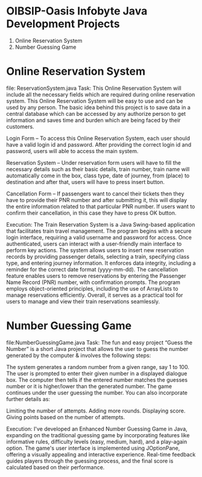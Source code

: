 # OIBSIP-Oasis Infobyte Java Development Projects
1. Online Reservation System
2. Number Guessing Game
# Online Reservation System
file: ReservationSystem.java
Task: This Online Reservation System will include all the necessary fields which are required during online reservation system. This Online Reservation System will be easy to use and can be used by any person. The basic idea behind this project is to save data in a central database which can be accessed by any authorize person to get information and saves time and burden which are being faced by their customers.

Login Form – To access this Online Reservation System, each user should have a valid login id and password. After providing the correct login id and password, users will able to access the main system.

Reservation System – Under reservation form users will have to fill the necessary details such as their basic details, train number, train name will automatically come in the box, class type, date of journey, from (place) to destination and after that, users will have to press insert button.

Cancellation Form – If passengers want to cancel their tickets then they have to provide their PNR number and after submitting it, this will display the entire information related to that particular PNR number. If users want to confirm their cancellation, in this case they have to press OK button.

Execution: The Train Reservation System is a Java Swing-based application that facilitates train travel management. The program begins with a secure login interface, requiring a valid username and password for access. Once authenticated, users can interact with a user-friendly main interface to perform key actions. The system allows users to insert new reservation records by providing passenger details, selecting a train, specifying class type, and entering journey information. It enforces data integrity, including a reminder for the correct date format (yyyy-mm-dd). The cancellation feature enables users to remove reservations by entering the Passenger Name Record (PNR) number, with confirmation prompts. The program employs object-oriented principles, including the use of ArrayLists to manage reservations efficiently. Overall, it serves as a practical tool for users to manage and view their train reservations seamlessly.
# Number Guessing Game
file:NumberGuessingGame.java
Task: The fun and easy project “Guess the Number” is a short Java project that allows the user to guess the number generated by the computer & involves the following steps:

The system generates a random number from a given range, say 1 to 100.
The user is prompted to enter their given number in a displayed dialogue box.
The computer then tells if the entered number matches the guesses number or it is higher/lower than the generated number.
The game continues under the user guessing the number.
You can also incorporate further details as:

Limiting the number of attempts.
Adding more rounds.
Displaying score.
Giving points based on the number of attempts.

Execution: I've developed an Enhanced Number Guessing Game in Java, expanding on the traditional guessing game by incorporating features like informative rules, difficulty levels (easy, medium, hard), and a play-again option. The game's user interface is implemented using JOptionPane, offering a visually appealing and interactive experience. Real-time feedback guides players through the guessing process, and the final score is calculated based on their performance.
